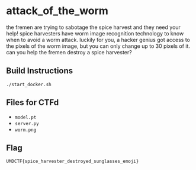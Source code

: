 # attack_of_the_worm

the fremen are trying to sabotage the spice harvest and they need your help! spice harvesters have worm image recognition technology to know when to avoid a worm attack. luckily for you, a hacker genius got access to the pixels of the worm image, but you can only change up to 30 pixels of it. can you help the fremen destroy a spice harvester?

## Build Instructions

`./start_docker.sh`

## Files for CTFd

- `model.pt`
- `server.py`
- `worm.png`

## Flag

`UMDCTF{spice_harvester_destroyed_sunglasses_emoji}`
